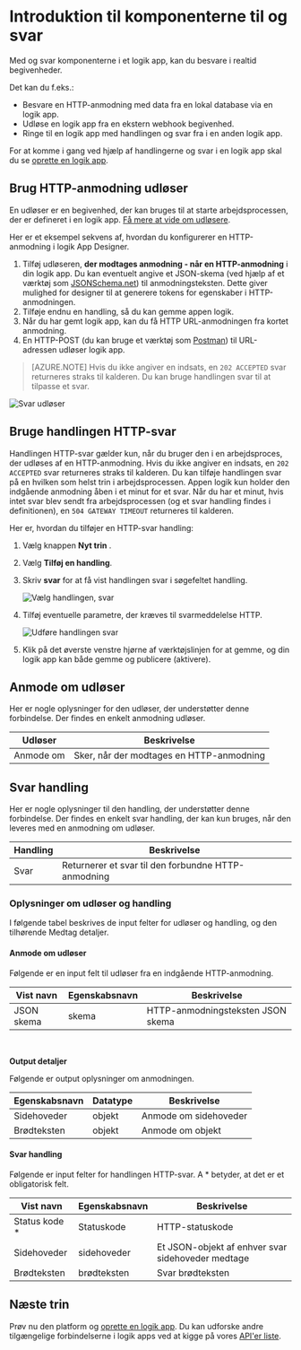 <properties
    pageTitle="Bruge og svar handlinger | Microsoft Azure"
    description="Oversigt over de og svar udløser og handling i en Azure logik-app"
    services=""
    documentationCenter=""
    authors="jeffhollan"
    manager="erikre"
    editor=""
    tags="connectors"/>

<tags
   ms.service="logic-apps"
   ms.devlang="na"
   ms.topic="article"
   ms.tgt_pltfrm="na"
   ms.workload="na"
   ms.date="07/18/2016"
   ms.author="jehollan"/>

# <a name="get-started-with-the-request-and-response-components"></a>Introduktion til komponenterne til og svar

Med og svar komponenterne i et logik app, kan du besvare i realtid begivenheder.

Det kan du f.eks.:

- Besvare en HTTP-anmodning med data fra en lokal database via en logik app.
- Udløse en logik app fra en ekstern webhook begivenhed.
- Ringe til en logik app med handlingen og svar fra i en anden logik app.

For at komme i gang ved hjælp af handlingerne og svar i en logik app skal du se [oprette en logik app](../app-service-logic/app-service-logic-create-a-logic-app.md).

## <a name="use-the-http-request-trigger"></a>Brug HTTP-anmodning udløser

En udløser er en begivenhed, der kan bruges til at starte arbejdsprocessen, der er defineret i en logik app. [Få mere at vide om udløsere](connectors-overview.md).

Her er et eksempel sekvens af, hvordan du konfigurerer en HTTP-anmodning i logik App Designer.

1. Tilføj udløseren, **der modtages anmodning - når en HTTP-anmodning** i din logik app. Du kan eventuelt angive et JSON-skema (ved hjælp af et værktøj som [JSONSchema.net](http://jsonschema.net)) til anmodningsteksten. Dette giver mulighed for designer til at generere tokens for egenskaber i HTTP-anmodningen.
2. Tilføje endnu en handling, så du kan gemme appen logik.
3. Når du har gemt logik app, kan du få HTTP URL-anmodningen fra kortet anmodning.
4. En HTTP-POST (du kan bruge et værktøj som [Postman](https://www.getpostman.com/)) til URL-adressen udløser logik app.

>[AZURE.NOTE] Hvis du ikke angiver en indsats, en `202 ACCEPTED` svar returneres straks til kalderen. Du kan bruge handlingen svar til at tilpasse et svar.

![Svar udløser](./media/connectors-native-reqres/using-trigger.png)

## <a name="use-the-http-response-action"></a>Bruge handlingen HTTP-svar

Handlingen HTTP-svar gælder kun, når du bruger den i en arbejdsproces, der udløses af en HTTP-anmodning. Hvis du ikke angiver en indsats, en `202 ACCEPTED` svar returneres straks til kalderen.  Du kan tilføje handlingen svar på en hvilken som helst trin i arbejdsprocessen. Appen logik kun holder den indgående anmodning åben i et minut for et svar.  Når du har et minut, hvis intet svar blev sendt fra arbejdsprocessen (og et svar handling findes i definitionen), en `504 GATEWAY TIMEOUT` returneres til kalderen.

Her er, hvordan du tilføjer en HTTP-svar handling:

1. Vælg knappen **Nyt trin** .
2. Vælg **Tilføj en handling**.
3. Skriv **svar** for at få vist handlingen svar i søgefeltet handling.

    ![Vælg handlingen, svar](./media/connectors-native-reqres/using-action-1.png)

4. Tilføj eventuelle parametre, der kræves til svarmeddelelse HTTP.

    ![Udføre handlingen svar](./media/connectors-native-reqres/using-action-2.png)

5. Klik på det øverste venstre hjørne af værktøjslinjen for at gemme, og din logik app kan både gemme og publicere (aktivere).

## <a name="request-trigger"></a>Anmode om udløser

Her er nogle oplysninger for den udløser, der understøtter denne forbindelse. Der findes en enkelt anmodning udløser.

|Udløser|Beskrivelse|
|---|---|
|Anmode om|Sker, når der modtages en HTTP-anmodning|

## <a name="response-action"></a>Svar handling

Her er nogle oplysninger til den handling, der understøtter denne forbindelse. Der findes en enkelt svar handling, der kan kun bruges, når den leveres med en anmodning om udløser.

|Handling|Beskrivelse|
|---|---|
|Svar|Returnerer et svar til den forbundne HTTP-anmodning|

### <a name="trigger-and-action-details"></a>Oplysninger om udløser og handling

I følgende tabel beskrives de input felter for udløser og handling, og den tilhørende Medtag detaljer.

#### <a name="request-trigger"></a>Anmode om udløser
Følgende er en input felt til udløser fra en indgående HTTP-anmodning.

|Vist navn|Egenskabsnavn|Beskrivelse|
|---|---|---|
|JSON skema|skema|HTTP-anmodningsteksten JSON skema|
<br>

**Output detaljer**

Følgende er output oplysninger om anmodningen.

|Egenskabsnavn|Datatype|Beskrivelse|
|---|---|---|
|Sidehoveder|objekt|Anmode om sidehoveder|
|Brødteksten|objekt|Anmode om objekt|

#### <a name="response-action"></a>Svar handling

Følgende er input felter for handlingen HTTP-svar. A * betyder, at det er et obligatorisk felt.

|Vist navn|Egenskabsnavn|Beskrivelse|
|---|---|---|
|Status kode *|Statuskode|HTTP-statuskode|
|Sidehoveder|sidehoveder|Et JSON-objekt af enhver svar sidehoveder medtage|
|Brødteksten|brødteksten|Svar brødteksten|

## <a name="next-steps"></a>Næste trin

Prøv nu den platform og [oprette en logik app](../app-service-logic/app-service-logic-create-a-logic-app.md). Du kan udforske andre tilgængelige forbindelserne i logik apps ved at kigge på vores [API'er liste](apis-list.md).
